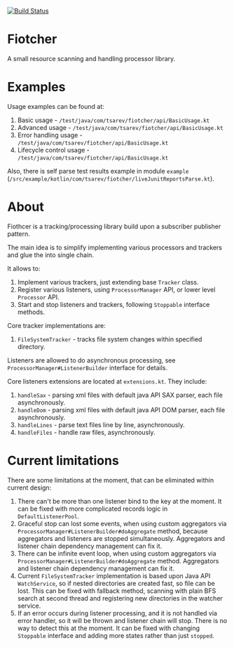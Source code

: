 [![Build Status](https://travis-ci.com/darkMechanicum/fiotcher.svg?branch=master)](https://travis-ci.com/darkMechanicum/fiotcher)


# Fiotcher
A small resource scanning and handling processor library.

# Examples
Usage examples can be found at:
1. Basic usage - `/test/java/com/tsarev/fiotcher/api/BasicUsage.kt`
2. Advanced usage - `/test/java/com/tsarev/fiotcher/api/BasicUsage.kt`
3. Error handling usage - `/test/java/com/tsarev/fiotcher/api/BasicUsage.kt`
4. Lifecycle control usage - `/test/java/com/tsarev/fiotcher/api/BasicUsage.kt`

Also, there is self parse test results example in module `example` 
(`/src/example/kotlin/com/tsarev/fiotcher/liveJunitReportsParse.kt`).

# About

Fiothcer is a tracking/processing library build upon a subscriber publisher pattern.

The main idea is to simplify implementing various processors and trackers and glue the into single chain.

It allows to:
1. Implement various trackers, just extending base `Tracker` class.
2. Register various listeners, using `ProcessorManager` API, or lower level `Processor` API.
3. Start and stop listeners and trackers, following `Stoppable` interface methods.

Core tracker implementations are:
1. `FileSystemTracker` - tracks file system changes within specified directory.

Listeners are allowed to do asynchronous processing, see `ProcessorManager#ListenerBuilder` interface for details.

Core listeners extensions are located at `extensions.kt`.
They include:
1. `handleSax` - parsing xml files with default java API SAX parser, each file asynchronously.
2. `handleDom` - parsing xml files with default java API DOM parser, each file asynchronously.
2. `handleLines` - parse text files line by line, asynchronously.
2. `handleFiles` - handle raw files, asynchronously.

# Current limitations
There are some limitations at the moment, that can be eliminated within current design:
1. There can't be more than one listener bind to the key at the moment.
   It can be fixed with more complicated records logic in `DefaultListenerPool`.
1. Graceful stop can lost some events, when using custom aggregators via `ProcessorManager#ListenerBuilder#doAggregate` method,
   because aggregators and listeners are stopped simultaneously.
   Aggregators and listener chain dependency management can fix it.
2. There can be infinite event loop, when using custom aggregators via `ProcessorManager#ListenerBuilder#doAggregate` method.
   Aggregators and listener chain dependency management can fix it.
3. Current `FileSystemTracker` implementation is based upon Java API `WatchService`, so if nested directories
   are created fast, so file can be lost. This can be fixed with fallback method, scanning with 
   plain BFS search at second thread and registering new directories in the watcher service.
4. If an error occurs during listener processing, and it is not handled via error handler, so
   it will be thrown and listener chain will stop. There is no way to detect this at the moment.
   It can be fixed with changing `Stoppable` interface and adding more states rather than just `stopped`.